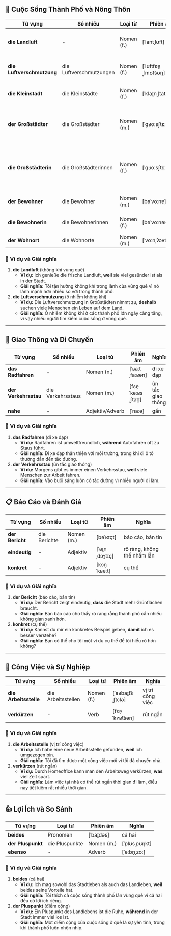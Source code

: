 ## **🏡 Cuộc Sống Thành Phố và Nông Thôn**

|**Từ vựng**|**Số nhiều**|**Loại từ**|**Phiên âm**|**Nghĩa**|
|---|---|---|---|---|
|**die Landluft**|-|Nomen (f.)|[ˈlantˌlʊft]|không khí vùng quê|
|**die Luftverschmutzung**|die Luftverschmutzungen|Nomen (f.)|[ˈlʊftfɛɐ̯ˌʃmʊt͡sʊŋ]|ô nhiễm không khí|
|**die Kleinstadt**|die Kleinstädte|Nomen (f.)|[ˈklaɪ̯nˌʃtat]|thị trấn nhỏ|
|**der Großstädter**|die Großstädter|Nomen (m.)|[ˈɡʁoːsʃtɛːtɐ]|người sống ở thành phố lớn|
|**die Großstädterin**|die Großstädterinnen|Nomen (f.)|[ˈɡʁoːsʃtɛːtəʁɪn]|người sống ở thành phố lớn (nữ)|
|**der Bewohner**|die Bewohner|Nomen (m.)|[bəˈvoːnɐ]|cư dân nam|
|**die Bewohnerin**|die Bewohnerinnen|Nomen (f.)|[bəˈvoːnəʁɪn]|cư dân nữ|
|**der Wohnort**|die Wohnorte|Nomen (m.)|[ˈvoːnˌʔɔʁt]|nơi ở|

### **📌 Ví dụ và Giải nghĩa**

1. **die Landluft** (không khí vùng quê)
    - **Ví dụ:** Ich genieße die frische Landluft, **weil** sie viel gesünder ist als in der Stadt.
    - **Giải nghĩa:** Tôi tận hưởng không khí trong lành của vùng quê vì nó lành mạnh hơn nhiều so với trong thành phố.
2. **die Luftverschmutzung** (ô nhiễm không khí)
    - **Ví dụ:** Die Luftverschmutzung in Großstädten nimmt zu, **deshalb** suchen viele Menschen ein Leben auf dem Land.
    - **Giải nghĩa:** Ô nhiễm không khí ở các thành phố lớn ngày càng tăng, vì vậy nhiều người tìm kiếm cuộc sống ở vùng quê.

---

## **🚗 Giao Thông và Di Chuyển**

|**Từ vựng**|**Số nhiều**|**Loại từ**|**Phiên âm**|**Nghĩa**|
|---|---|---|---|---|
|**das Radfahren**|-|Nomen (n.)|[ˈʁaːtˌfaːʁən]|đi xe đạp|
|**der Verkehrsstau**|die Verkehrsstaus|Nomen (m.)|[fɛɐ̯ˈkeːʁsˌʃtaʊ̯]|ùn tắc giao thông|
|**nahe**|-|Adjektiv/Adverb|[ˈnaːə]|gần|

### **📌 Ví dụ và Giải nghĩa**

1. **das Radfahren** (đi xe đạp)
    - **Ví dụ:** Radfahren ist umweltfreundlich, **während** Autofahren oft zu Staus führt.
    - **Giải nghĩa:** Đi xe đạp thân thiện với môi trường, trong khi đi ô tô thường dẫn đến tắc đường.
2. **der Verkehrsstau** (ùn tắc giao thông)
    - **Ví dụ:** Morgens gibt es immer einen Verkehrsstau, **weil** viele Menschen zur Arbeit fahren.
    - **Giải nghĩa:** Vào buổi sáng luôn có tắc đường vì nhiều người đi làm.

---

## **📋 Báo Cáo và Đánh Giá**

|**Từ vựng**|**Số nhiều**|**Loại từ**|**Phiên âm**|**Nghĩa**|
|---|---|---|---|---|
|**der Bericht**|die Berichte|Nomen (m.)|[bəˈʁɪçt]|báo cáo, bản tin|
|**eindeutig**|-|Adjektiv|[ˈaɪ̯nˌdɔʏ̯tɪç]|rõ ràng, không thể nhầm lẫn|
|**konkret**|-|Adjektiv|[kɔŋˈkʁeːt]|cụ thể|

### **📌 Ví dụ và Giải nghĩa**

1. **der Bericht** (báo cáo, bản tin)
    - **Ví dụ:** Der Bericht zeigt eindeutig, **dass** die Stadt mehr Grünflächen braucht.
    - **Giải nghĩa:** Bản báo cáo cho thấy rõ ràng rằng thành phố cần nhiều không gian xanh hơn.
2. **konkret** (cụ thể)
    - **Ví dụ:** Kannst du mir ein konkretes Beispiel geben, **damit** ich es besser verstehe?
    - **Giải nghĩa:** Bạn có thể cho tôi một ví dụ cụ thể để tôi hiểu rõ hơn không?

---

## **💼 Công Việc và Sự Nghiệp**

|**Từ vựng**|**Số nhiều**|**Loại từ**|**Phiên âm**|**Nghĩa**|
|---|---|---|---|---|
|**die Arbeitsstelle**|die Arbeitsstellen|Nomen (f.)|[ˈaʁbaɪ̯t͡sˌʃtɛlə]|vị trí công việc|
|**verkürzen**|-|Verb|[fɛɐ̯ˈkʏʁt͡sən]|rút ngắn|

### **📌 Ví dụ và Giải nghĩa**

1. **die Arbeitsstelle** (vị trí công việc)
    - **Ví dụ:** Ich habe eine neue Arbeitsstelle gefunden, **weil** ich umgezogen bin.
    - **Giải nghĩa:** Tôi đã tìm được một công việc mới vì tôi đã chuyển nhà.
2. **verkürzen** (rút ngắn)
    - **Ví dụ:** Durch Homeoffice kann man den Arbeitsweg verkürzen, **was** viel Zeit spart.
    - **Giải nghĩa:** Làm việc tại nhà có thể rút ngắn thời gian đi làm, điều này tiết kiệm rất nhiều thời gian.

---

## **👍 Lợi Ích và So Sánh**

|**Từ vựng**|**Loại từ**|**Phiên âm**|**Nghĩa**|
|---|---|---|---|
|**beides**|Pronomen|[ˈbaɪ̯dəs]|cả hai|
|**der Pluspunkt**|die Pluspunkte|Nomen (m.)|[ˈplʊsˌpʊŋkt]|
|**ebenso**|-|Adverb|[ˈeːbn̩ˌzoː]|

### **📌 Ví dụ và Giải nghĩa**

1. **beides** (cả hai)
    - **Ví dụ:** Ich mag sowohl das Stadtleben als auch das Landleben, **weil** beides seine Vorteile hat.
    - **Giải nghĩa:** Tôi thích cả cuộc sống thành phố lẫn vùng quê vì cả hai đều có lợi ích riêng.
2. **der Pluspunkt** (điểm cộng)
    - **Ví dụ:** Ein Pluspunkt des Landlebens ist die Ruhe, **während** in der Stadt immer viel los ist.
    - **Giải nghĩa:** Một điểm cộng của cuộc sống ở quê là sự yên tĩnh, trong khi thành phố luôn nhộn nhịp.